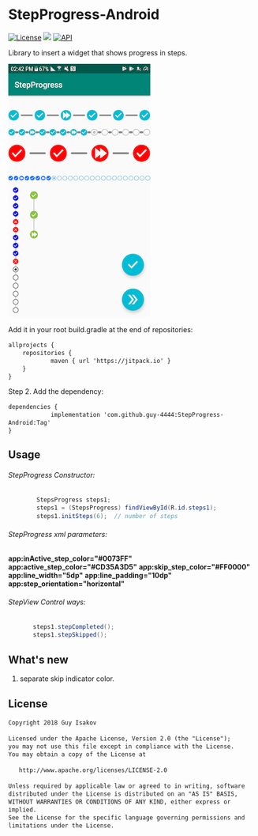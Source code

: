 # StepProgress-Android
[![License](https://img.shields.io/badge/License-Apache%202.0-blue.svg)](https://github.com/vlad1m1r990/Lemniscate/blob/master/LICENSE)
[![](https://jitpack.io/v/guy-4444/StepProgress-Android.svg)](https://jitpack.io/#guy-4444/StepProgress-Android)
[![API](https://img.shields.io/badge/API-15%2B-green.svg?style=flat)]()

Library to insert a widget that shows progress in steps.

![device-2018-06-06-144912](https://github.com/guy-4444/StepProgress-Android/blob/master/device-2019-02-04-144303.png?raw=true)

Add it in your root build.gradle at the end of repositories:
```
allprojects {
	repositories {
			maven { url 'https://jitpack.io' }
	}
}
```

Step 2. Add the dependency:

```
dependencies {
	        implementation 'com.github.guy-4444:StepProgress-Android:Tag'
}
```
## Usage

###### StepProgress Constructor:
```java
        StepsProgress steps1;
        steps1 = (StepsProgress) findViewById(R.id.steps1);
        steps1.initSteps(6);  // number of steps
```

###### StepProgress xml parameters:

**app:inActive_step_color="#0073FF"**
**app:active_step_color="#CD35A3D5"**
**app:skip_step_color="#FF0000"**
**app:line_width="5dp"**
**app:line_padding="10dp"**
**app:step_orientation="horizontal"**

###### StepView Control ways:
```java
       steps1.stepCompleted();
       steps1.stepSkipped();
```

## What's new

1. separate skip indicator color.


## License

    Copyright 2018 Guy Isakov

    Licensed under the Apache License, Version 2.0 (the "License");
    you may not use this file except in compliance with the License.
    You may obtain a copy of the License at

       http://www.apache.org/licenses/LICENSE-2.0

    Unless required by applicable law or agreed to in writing, software
    distributed under the License is distributed on an "AS IS" BASIS,
    WITHOUT WARRANTIES OR CONDITIONS OF ANY KIND, either express or implied.
    See the License for the specific language governing permissions and
    limitations under the License.


